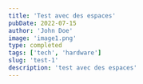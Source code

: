 ```yaml
---
title: 'Test avec des espaces'
pubDate: 2022-07-15
author: 'John Doe'
image: 'image1.png'
type: completed
tags: ['tech', 'hardware']
slug: 'test-1'
description: 'test avec des espaces'
---
```

